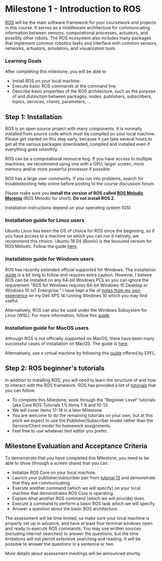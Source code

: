 # Milestone 1 - Introduction to ROS

[ROS](https://www.ros.org/about-ros/) will be the main software framework for your coursework and projects in this course.  It serves as a middleware architecture for communicating information between sensors, computational processes, actuators, and possibly other robots.  The ROS ecosystem also includes many packages that implement common robotics tasks and interface with common sensors, networks, actuators, simulators, and visualization tools.

### Learning Goals

After completing this milestone, you will be able to

* Install ROS on your local machine.
* Execute basic ROS commands at the command line.
* Describe basic properties of the ROS architecture, such as the purpose of and distinction between packages, nodes, publishers, subscribers, topics, services, clients, parameters, ...


## Step 1: Installation

ROS is an open source project with many components.  It is normally installed from source code which must be compiled on your local machine.  Please get started on this step early, because it can take several hours to get all the various packages downloaded, compiled and installed even if everything goes smoothly.

ROS can be a computational resource hog.  If you have access to multiple machines, we recommend using one with a GPU, larger screen, more memory and/or more powerful processor if possible.

ROS has a large user community.  If you run into problems, search for troubleshooting help online before posting to the course discussion forum.  

Please make sure you **install the version of ROS called [ROS Melodic Morenia](http://wiki.ros.org/melodic)** (ROS Melodic for short).  **Do not install ROS 2.**

Installation instructions depend on your operating system (OS).

### Installation guide for Linux users

Ubuntu Linux has been the OS of choice for ROS since the beginning, so if you have access to a machine on which you can run it natively, we recommend this choice.  Ubuntu 18.04 (Bionic) is the favoured version for ROS Melodic.
Follow the guide [here](http://wiki.ros.org/melodic/Installation/Ubuntu).

### Installation guide for Windows users

ROS has recently extended official supported for Windows. The installation [guide](http://wiki.ros.org/Installation/Windows) is a bit long to follow and requires extra caution.
However, I believe ROS can be installed on any 64-bit Windows PCs so you can ignore the requirement "ROS for Windows requires 64-bit Windows 10 Desktop or Windows 10 IoT Enterprise."  I have kept a file of [notes from my own experience](notes-windows-M1.md) on my Dell XPS 14 running Windows 10 which you may find useful.

Alternatively, ROS can also be used under the Windows Subsystem for Linux (WSL). For more information, follow this [guide](alternative-windows-M1.md).

### Installation guide for MacOS users

Although ROS is not officially supported on MacOS, there have been many successful cases of installation on MacOS. The guide is [here](http://wiki.ros.org/melodic/Installation/macOS/Homebrew/Source). 

Alternatively, use a virtual machine by following this [guide](https://wiki.epfl.ch/roscontrol/rosinstall) offered by EPFL. 

## Step 2: ROS beginner's tutorials

In addition to installing ROS, you will need to learn the structure of and how to interact with the ROS framework. ROS has provided a list of [tutorials](http://wiki.ros.org/ROS/Tutorials) that you can follow.

* To complete this Milestone, work through the "Beginner Level" tutorials (aka Core ROS Tutorials 1.1) items 1-8 and 10-13.
* We will cover items 17-18 in a later Milestone.  
* You are welcome to do the remaining tutorials on your own, but at this point we expect to use the Publisher/Subscriber model rather than the Service/Client model for homework assignments.
* Feel free to use whatever text editor you prefer.

## Milestone Evaluation and Acceptance Criteria

To demonstrate that you have completed this Milestone, you need to be able to show (through a screen share) that you can:
* Initialize ROS Core on your local machine.
* Launch your publisher/subscriber pair from [tutorial 13](http://wiki.ros.org/ROS/Tutorials/ExaminingPublisherSubscriber) and demonstrate that they are communicating.
* Execute another command (which we will specify) on your local machine that demonstrates ROS Core is operating.
* Explain what another ROS command (which we will provide) does.
* Execute a command to perform a basic ROS task which we will specify.
* Answer a question about the basic ROS architecture.

The assessment will be time limited, so make sure your local machine is properly set up in advance, and have at least four terminal windows open and ready to execute ROS commands.  You may use written sources (including internet searches) to answer the questions, but the time limitations will not permit extensive searching and reading.  It will be possible to answer the questions in a sentence or two.

More details about assessment meetings will be announced shortly. 